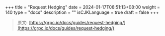 +++
title = "Request Hedging"
date = 2024-01-17T08:51:13+08:00
weight = 140
type = "docs"
description = ""
isCJKLanguage = true
draft = false
+++

> 原文: [https://grpc.io/docs/guides/request-hedging/](https://grpc.io/docs/guides/request-hedging/)
